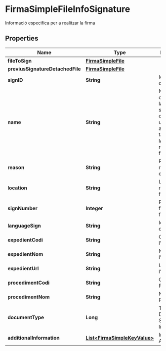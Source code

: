 

# FirmaSimpleFileInfoSignature

Informació especifica per a realitzar la firma

## Properties

| Name | Type | Description | Notes |
|------------ | ------------- | ------------- | -------------|
|**fileToSign** | [**FirmaSimpleFile**](FirmaSimpleFile.md) |  |  |
|**previusSignatureDetachedFile** | [**FirmaSimpleFile**](FirmaSimpleFile.md) |  |  [optional] |
|**signID** | **String** | Identificador de la Firma |  |
|**name** | **String** | Nom descriptiu de la firma. Pot ser el nom del fitxer o un nom associat a la tasca per a la que es requereix la firma. |  |
|**reason** | **String** | Raó de la realització de la firma. |  |
|**location** | **String** | Lloc on es realitza la firma. |  |
|**signNumber** | **Integer** | Posició de la firma dins el flux de firma. |  |
|**languageSign** | **String** | Idioma del document. |  |
|**expedientCodi** | **String** | Codi de l&#39;expedient. |  [optional] |
|**expedientNom** | **String** | Nom de l&#39;expedient. |  [optional] |
|**expedientUrl** | **String** | URL de l&#39;expedient. |  [optional] |
|**procedimentCodi** | **String** | Codi del Procediment. |  [optional] |
|**procedimentNom** | **String** | Nom del Procediment. |  [optional] |
|**documentType** | **Long** | Tipus Documental. Si val null se li assigna 99 |  [optional] |
|**additionalInformation** | [**List&lt;FirmaSimpleKeyValue&gt;**](FirmaSimpleKeyValue.md) | Informació Addicional. |  [optional] |



